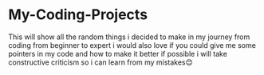 # My-Coding-Projects
This will show all the random things i decided to make in my journey from coding from beginner to expert i would also love if you could give me some pointers in my code and how to make it better if possible i will take constructive criticism so i can learn from my mistakes😊
